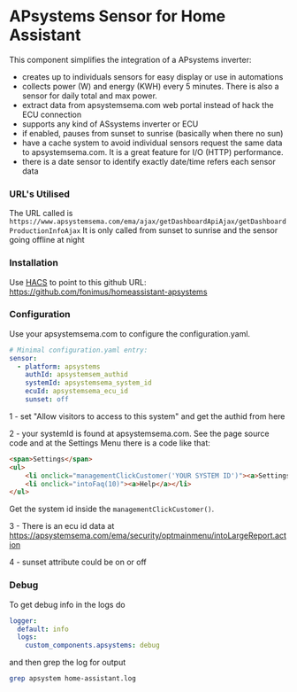 # APsystems Sensor for Home Assistant
This component simplifies the integration of a APsystems inverter:
* creates up to individuals sensors for easy display or use in automations
* collects power (W) and energy (KWH) every 5 minutes. There is also a sensor for daily total and max power.
* extract data from apsystemsema.com web portal instead of hack the ECU connection
* supports any kind of ASsystems inverter or ECU
* if enabled, pauses from sunset to sunrise (basically when there no sun)
* have a cache system to avoid individual sensors request the same data to apsystemsema.com. It is a great feature for I/O (HTTP) performance.
* there is a date sensor to identify exactly date/time refers each sensor data

### URL's Utilised
The URL called is ``https://www.apsystemsema.com/ema/ajax/getDashboardApiAjax/getDashboardProductionInfoAjax``
It is only called from sunset to sunrise and the sensor going offline at night

### Installation
Use [HACS](https://custom-components.github.io/hacs/) to point to this github URL: https://github.com/fonimus/homeassistant-apsystems

### Configuration
Use your apsystemsema.com to configure the configuration.yaml.

```yaml
# Minimal configuration.yaml entry:
sensor:
  - platform: apsystems
    authId: apsystemsem_authid
    systemId: apsystemsema_system_id
    ecuId: apsystemsema_ecu_id
    sunset: off
```
1 - set "Allow visitors to access to this system" and get the authid from here

2 - your systemId is found at apsystemsema.com. See the page source code and at the Settings Menu there is a code like that:
```html
<span>Settings</span>
<ul>
    <li onclick="managementClickCustomer('YOUR SYSTEM ID')"><a>Settings</a></li>
    <li onclick="intoFaq(10)"><a>Help</a></li>
</ul>
```
Get the system id inside the ```managementClickCustomer()```.

3 - There is an ecu id data at https://apsystemsema.com/ema/security/optmainmenu/intoLargeReport.action

4 - sunset attribute could be on or off

### Debug
To get debug info in the logs do
```yaml
logger:
  default: info
  logs:
    custom_components.apsystems: debug
```

and then grep the log for output

```bash
grep apsystem home-assistant.log
```
